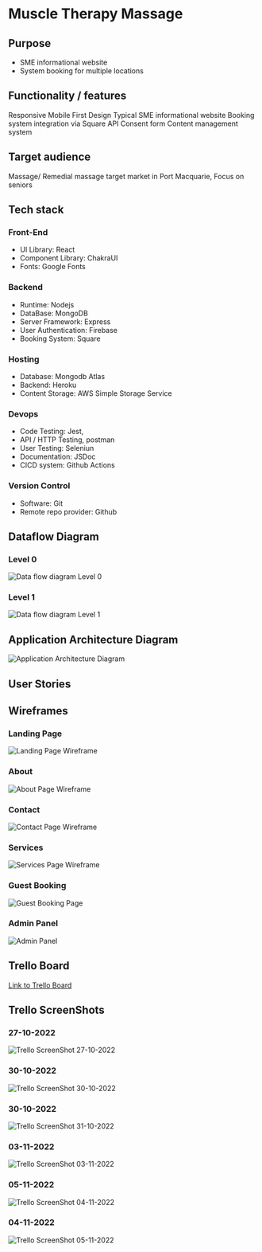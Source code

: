# Muscle Therapy Massage

## Purpose

- SME informational website
- System booking for multiple locations

## Functionality / features

Responsive Mobile First Design
Typical SME informational website
Booking system integration via Square API
Consent form 
Content management system


## Target audience

Massage/ Remedial massage target market in Port Macquarie, Focus on seniors

## Tech stack 

### Front-End

- UI Library: React 
- Component Library: ChakraUI
- Fonts: Google Fonts

### Backend

- Runtime: Nodejs
- DataBase: MongoDB
- Server Framework: Express
- User Authentication: Firebase
- Booking System: Square

### Hosting

- Database: Mongodb Atlas
- Backend: Heroku 
- Content Storage: AWS Simple Storage Service

### Devops

- Code Testing: Jest, 
- API / HTTP Testing, postman
- User Testing: Seleniun
- Documentation: JSDoc
- CICD system: Github Actions

### Version Control

- Software: Git
- Remote repo provider: Github

## Dataflow Diagram
### Level 0
![Data flow diagram Level 0](./Data%20flow%20diagram%20Level%200.png)
### Level 1
![Data flow diagram Level 1](./Data%20flow%20diagram%20Level%201.png)

## Application Architecture Diagram     
![Application Architecture Diagram](./Application%20Architecture%20Diagram.png)

## User Stories     

## Wireframes
### Landing Page
![Landing Page Wireframe](./WIreframe_clean%20-%20Landing.png)
### About
![About Page Wireframe](./WIreframe_clean%20-%20SP_about.png)
### Contact 
![Contact Page Wireframe](./WIreframe_clean%20-%20SP_contact.png)
### Services
![Services Page Wireframe](./WIreframe_clean%20-%20SP_Services.png)
### Guest Booking
![Guest Booking Page](./WIreframe_clean%20-%20guest_booking.png)
### Admin Panel
![Admin Panel](./WIreframe_clean%20-%20admin.png)

## Trello Board
[Link to Trello Board](https://trello.com/b/LzbSo3i9/mern-app)

## Trello ScreenShots
### 27-10-2022
![Trello ScreenShot 27-10-2022](./Trello%2027-10-2022.png)
### 30-10-2022
![Trello ScreenShot 30-10-2022](./Trello%2030-10-2022.png)
### 30-10-2022
![Trello ScreenShot 31-10-2022](./Trello%2031-10-2022.png)
### 03-11-2022
![Trello ScreenShot 03-11-2022](./Trello%2003-11-2022.png)
### 05-11-2022
![Trello ScreenShot 04-11-2022](./Trello%2003-11-2022.png)
### 04-11-2022
![Trello ScreenShot 05-11-2022](./Trello%2003-11-2022.png)
